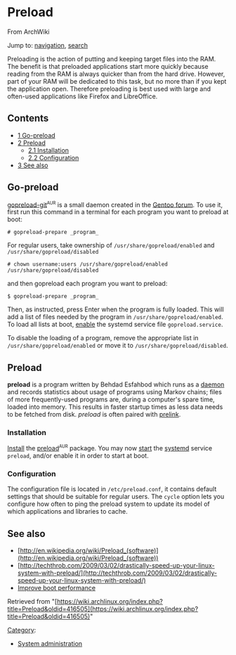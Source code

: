 # Preload

From ArchWiki

Jump to: [navigation](#column-one), [search](#searchInput)

Preloading is the action of putting and keeping target files into the RAM. The benefit is that preloaded applications start more quickly because reading from the RAM is always quicker than from the hard drive. However, part of your RAM will be dedicated to this task, but no more than if you kept the application open. Therefore preloading is best used with large and often-used applications like Firefox and LibreOffice.

## Contents

*   [1 Go-preload](#Go-preload)
*   [2 Preload](#Preload)
    *   [2.1 Installation](#Installation)
    *   [2.2 Configuration](#Configuration)
*   [3 See also](#See_also)

## Go-preload

[gopreload-git](https://aur.archlinux.org/packages/gopreload-git/)<sup><small>AUR</small></sup> is a small daemon created in the [Gentoo forum](https://forums.gentoo.org/viewtopic-t-622085-highlight-preload.html). To use it, first run this command in a terminal for each program you want to preload at boot:

```
# gopreload-prepare _program_

```

For regular users, take ownership of `/usr/share/gopreload/enabled` and `/usr/share/gopreload/disabled`

```
# chown username:users /usr/share/gopreload/enabled /usr/share/gopreload/disabled

```

and then gopreload each program you want to preload:

```
$ gopreload-prepare _program_

```

Then, as instructed, press Enter when the program is fully loaded. This will add a list of files needed by the program in `/usr/share/gopreload/enabled`. To load all lists at boot, [enable](/index.php/Enable "Enable") the systemd service file `gopreload.service`.

To disable the loading of a program, remove the appropriate list in `/usr/share/gopreload/enabled` or move it to `/usr/share/gopreload/disabled`.

## Preload

**preload** is a program written by Behdad Esfahbod which runs as a [daemon](/index.php/Daemon "Daemon") and records statistics about usage of programs using Markov chains; files of more frequently-used programs are, during a computer's spare time, loaded into memory. This results in faster startup times as less data needs to be fetched from disk. _preload_ is often paired with [prelink](/index.php/Prelink "Prelink").

### Installation

[Install](/index.php/Install "Install") the [preload](https://aur.archlinux.org/packages/preload/)<sup><small>AUR</small></sup> package. You may now [start](/index.php/Daemon "Daemon") the [systemd](/index.php/Systemd "Systemd") service `preload`, and/or enable it in order to start at boot.

### Configuration

The configuration file is located in `/etc/preload.conf`, it contains default settings that should be suitable for regular users. The `cycle` option lets you configure how often to ping the preload system to update its model of which applications and libraries to cache.

## See also

*   [http://en.wikipedia.org/wiki/Preload_(software)](http://en.wikipedia.org/wiki/Preload_(software))
*   [http://techthrob.com/2009/03/02/drastically-speed-up-your-linux-system-with-preload/](http://techthrob.com/2009/03/02/drastically-speed-up-your-linux-system-with-preload/)
*   [Improve boot performance](/index.php/Improve_boot_performance "Improve boot performance")

Retrieved from "[https://wiki.archlinux.org/index.php?title=Preload&oldid=416505](https://wiki.archlinux.org/index.php?title=Preload&oldid=416505)"

[Category](/index.php/Special:Categories "Special:Categories"):

*   [System administration](/index.php/Category:System_administration "Category:System administration")